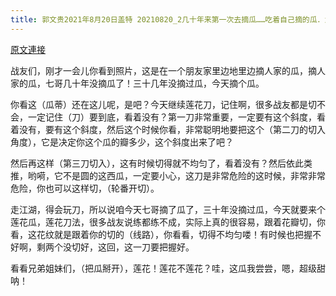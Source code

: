 ```yaml
---
title: 郭文贵2021年8月20日盖特 20210820_2几十年来第一次去摘瓜……吃着自己摘的瓜．为战友们表现表现，我的连环刀法．莲花刀法！
---
```


[原文連接](https://gnews.org/ThreadView/53482113)

战友们，刚才一会儿你看到照片，这是在一个朋友家里边地里边摘人家的瓜，摘人家的瓜，七哥几十年没摘瓜了！三十几年没摘过瓜，今天摘个瓜。


你看这（瓜蒂）还在这儿呢，是吧？今天继续莲花刀，记住啊，很多战友都是切不会，一定记住（刀）要到底，看着没有？第一刀非常重要，一定要有这个斜度，看着没有，要有这个斜度，然后这个时候你看，非常聪明地要把这个（第二刀的切入角度），它是决定你这个瓜的瓣多少，这个斜度出来了吧？


然后再这样（第三刀切入），这有时候切得就不均匀了，看着没有？然后依此类推，哟嗬，它不是圆的这西瓜，一定要小心，这刀是非常危险的这时候，非常非常危险，你也可以这样切，（轮番开切）。


走江湖，得会玩刀，所以说咱今天七哥摘了瓜了，三十年没摘过瓜，今天就要来个莲花瓜，莲花刀法，很多战友说练都练不成，实际上真的很容易，跟着花瓣切，你看，这花纹就是跟着你的切的（线路），你看看，切得不均匀喽！有时候也把握不好啊，剩两个没切好，这回，这一刀要把握好。


看看兄弟姐妹们，（把瓜掰开），莲花！莲花不莲花？哇，这瓜我尝尝，嗯，超级甜呐！
